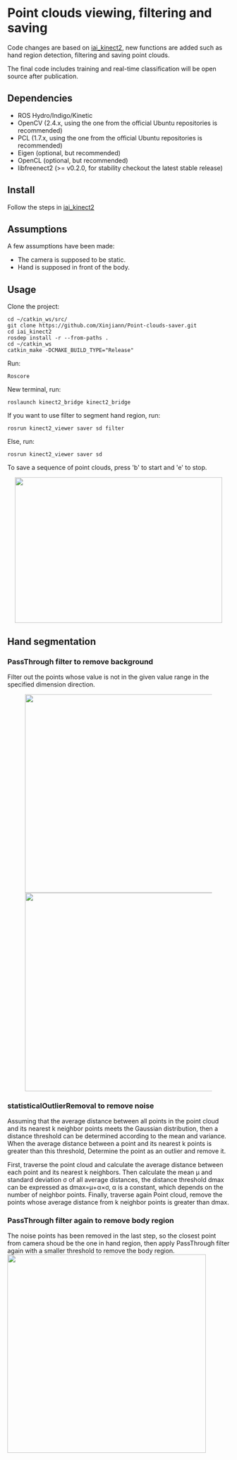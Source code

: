 # Point clouds viewing, filtering and saving

Code changes are based on [iai_kinect2](https://github.com/code-iai/iai_kinect2), new functions are added such as hand region detection, filtering and saving point clouds.

The final code includes training and real-time classification will be open source after publication.
## Dependencies
* ROS Hydro/Indigo/Kinetic
* OpenCV (2.4.x, using the one from the official Ubuntu repositories is recommended)
* PCL (1.7.x, using the one from the official Ubuntu repositories is recommended)
* Eigen (optional, but recommended)
* OpenCL (optional, but recommended)
* libfreenect2 (>= v0.2.0, for stability checkout the latest stable release)
## Install
Follow the steps in [iai_kinect2](https://github.com/code-iai/iai_kinect2)

## Assumptions

A few assumptions have been made:

* The camera is supposed to be static.
* Hand is supposed in front of the body.

## Usage

Clone the project:
```git
cd ~/catkin_ws/src/
git clone https://github.com/Xinjiann/Point-clouds-saver.git
cd iai_kinect2
rosdep install -r --from-paths .
cd ~/catkin_ws
catkin_make -DCMAKE_BUILD_TYPE="Release"
```
Run:
```git
Roscore
```
New terminal, run:
```git
roslaunch kinect2_bridge kinect2_bridge
```
If you want to use filter to segment hand region, run:
```git
rosrun kinect2_viewer saver sd filter
```
Else, run:
```git
rosrun kinect2_viewer saver sd
```
To save a sequence of point clouds, press 'b' to start and 'e' to stop.
<div  align="center">    
<img src="https://github.com/Xinjiann/Point-clouds-saver/blob/main/img/screenshot_terminal.png" width = "470" height = "330" align=center />
</div>

## Hand segmentation

### PassThrough filter to remove background
Filter out the points whose value is not in the given value range in the specified dimension direction.
<figure class="half">
<img src="https://github.com/Xinjiann/Point-clouds-saver/blob/main/img/first_.png" width = "450"/><img src="https://github.com/Xinjiann/Point-clouds-saver/blob/main/img/second_.png" width = "450"/>
</figure>

### statisticalOutlierRemoval to remove noise

Assuming that the average distance between all points in the point cloud and its nearest k neighbor points meets the Gaussian distribution, then a distance threshold can be determined according to the mean and variance. When the average distance between a point and its nearest k points is greater than this threshold, Determine the point as an outlier and remove it.

First, traverse the point cloud and calculate the average distance between each point and its nearest k neighbors. Then calculate the mean μ and standard deviation σ of all average distances, the distance threshold dmax can be expressed as dmax=μ+α×σ, α is a constant, which depends on the number of neighbor points. Finally, traverse again Point cloud, remove the points whose average distance from k neighbor points is greater than dmax.

### PassThrough filter again to remove body region

The noise points has been removed in the last step, so the closest point from camera shoud be the one in hand region, then apply PassThrough filter again with a smaller threshold to remove the body region.
<img src="https://github.com/Xinjiann/Point-clouds-saver/blob/main/img/third_.png" width = "450"/>
